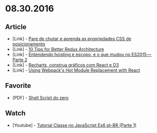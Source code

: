 # 08.30.2016

## Article

- \[Link\] - [Pare de chutar e aprenda as propriedades CSS de posicionamento](https://blog.frontux.com/pare-de-chutar-e-aprenda-as-propriedades-css-de-posicionamento-603154655121#.fl18q8rdj)
- \[Link\] - [10 Tips for Better Redux Architecture](https://medium.com/javascript-scene/10-tips-for-better-redux-architecture-69250425af44#.i30b01x72)
- \[Link\] - [Entendendo hoisting e escopo, e o que mudou no ES2015 — Parte 2](https://medium.com/@lcelso/entendendo-hoisting-e-escopo-e-o-que-mudou-no-es2015-parte-2-b94931aefec0#.lklls3soj)
- \[Link\] - [Recharts, construa gráficos com React e D3](https://blog.coderockr.com/recharts-construa-gr%C3%A1ficos-com-react-e-d3-31b238bd98a8#.s5730kopu)
- \[Link\] - [Using Webpack's Hot Module Replacement with React](http://matthewlehner.net/react-hot-module-replacement-with-webpack/)


## Favorite

- \[PDF\] - [Shell Script do zero](http://metamorphoselinux.net/Shell_Script_do_Zero.pdf)


## Watch

- \[Youtube\] - [Tutorial Classe no JavaScript Es6 pt-BR (Parte 1) ](https://www.youtube.com/watch?v=lCu5FE_ttWE)
